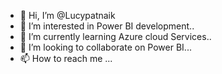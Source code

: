 - 👋 Hi, I’m @Lucypatnaik
- 👀 I’m interested in Power BI development..
- 🌱 I’m currently learning Azure cloud Services..
- 💞️ I’m looking to collaborate on Power BI...
- 📫 How to reach me ...

<!---
Lucypatnaik/Lucypatnaik is a ✨ special ✨ repository because its `README.md` (this file) appears on your GitHub profile.
You can click the Preview link to take a look at your changes.
--->
